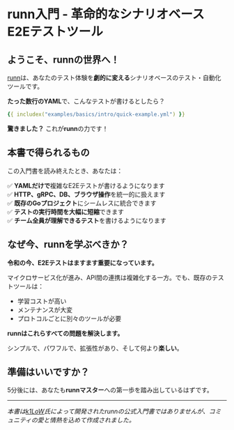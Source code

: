 # runn入門 - 革命的なシナリオベースE2Eテストツール

## ようこそ、runnの世界へ！

[runn](https://github.com/k1LoW/runn)は、あなたのテスト体験を**劇的に変える**シナリオベースのテスト・自動化ツールです。

**たった数行のYAML**で、こんなテストが書けるとしたら？

```yaml
{{ includex("examples/basics/intro/quick-example.yml") }}
```

**驚きました？** これが**runn**の力です！

## 本書で得られるもの

この入門書を読み終えたとき、あなたは：

✅ **YAMLだけで**複雑なE2Eテストが書けるようになります  
✅ **HTTP、gRPC、DB、ブラウザ操作**を統一的に扱えます  
✅ **既存のGoプロジェクト**にシームレスに統合できます  
✅ **テストの実行時間を大幅に短縮**できます  
✅ **チーム全員が理解できるテスト**を書けるようになります

## なぜ今、runnを学ぶべきか？

**令和の今、E2Eテストはますます重要になっています。**

マイクロサービス化が進み、API間の連携は複雑化する一方。でも、既存のテストツールは：
- 学習コストが高い
- メンテナンスが大変
- プロトコルごとに別々のツールが必要

**runnはこれらすべての問題を解決します。**

シンプルで、パワフルで、拡張性があり、そして何より**楽しい**。

## 準備はいいですか？

5分後には、あなたも**runnマスター**への第一歩を踏み出しているはずです。

---

*本書は[k1LoW](https://github.com/k1LoW)氏によって開発されたrunnの公式入門書ではありませんが、コミュニティの愛と情熱を込めて作成されました。*